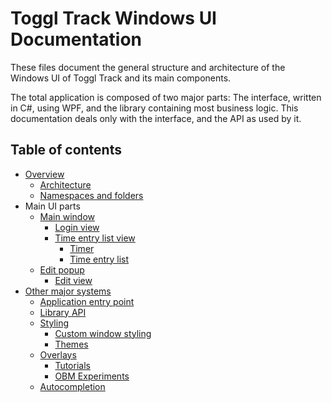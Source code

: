 
# Toggl Track Windows UI Documentation

These files document the general structure and architecture of the Windows UI of Toggl Track and its main components.

The total application is composed of two major parts: The interface, written in C#, using WPF, and the library containing most business logic. This documentation deals only with the interface, and the API as used by it.

## Table of contents

- [Overview](overview.md)
    - [Architecture](overview.md#architecture)
    - [Namespaces and folders](overview.md#namespaces-and-folders)
- Main UI parts
    - [Main window](main-window.md)
        - [Login view](main-window.md#login-view)
        - [Time entry list view](main-window.md#time-entry-list-view)
            - [Timer](main-window.md#timer)
            - [Time entry list](main-window.md#time-entry-list)
    - [Edit popup](edit-popup.md)
        - [Edit view](edit-popup.md#edit-view)
- [Other major systems](other-major-systems.md)
    - [Application entry point](other-major-systems.md#application-entry-point)
    - [Library API](other-major-systems.md#library-api)
    - [Styling](other-major-systems.md#styling)
        - [Custom window styling](other-major-systems.md#custom-window-styling)
        - [Themes](other-major-systems.md#themes)
    - [Overlays](other-major-systems.md#overlays)
        - [Tutorials](other-major-systems.md#tutorials)
        - [OBM Experiments](other-major-systems.md#obm-experiments)
    - [Autocompletion](autocompletion.md)